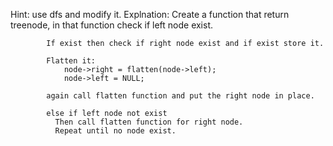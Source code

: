 Hint: use dfs and modify it.
Explnation: Create a function that return treenode, in that function check if left node exist.
            
            If exist then check if right node exist and if exist store it.
            
            Flatten it:
                node->right = flatten(node->left);
                node->left = NULL;
            
            again call flatten function and put the right node in place.
            
            else if left node not exist 
              Then call flatten function for right node.
              Repeat until no node exist.
            
            
